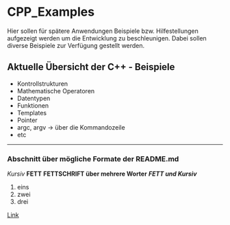 # CPP_Examples

Hier sollen für spätere Anwendungen Beispiele bzw. Hilfestellungen aufgezeigt werden um die Entwicklung zu beschleunigen.
Dabei sollen diverse Beispiele zur Verfügung gestellt werden.

## Aktuelle Übersicht der C++ - Beispiele
- Kontrollstrukturen
- Mathematische Operatoren
- Datentypen
- Funktionen
- Templates
- Pointer
- argc, argv -> über die Kommandozeile
- etc


-----------------------------------------------
### Abschnitt über mögliche Formate der README.md

*Kursiv*  **FETT**  __FETTSCHRIFT  über mehrere Worter__  ***FETT  und  Kursiv***

1. eins
2. zwei
3. drei

[Link](https://google.com)
